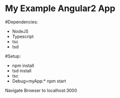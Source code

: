 # My Example Angular2 App

#Dependencies:
* NodeJS
* Typescript
* tsc
* tsd

#Setup:
* npm install
* tsd install
* tsc
* Debug=myApp:* npm start

Navigate Browser to localhost:3000